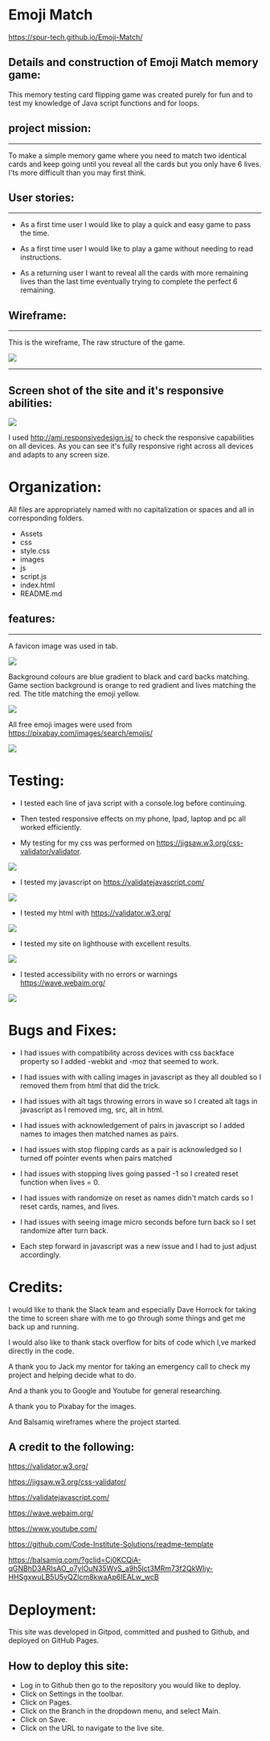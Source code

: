 # Emoji Match
https://spur-tech.github.io/Emoji-Match/

## Details and construction of Emoji Match memory game:

This memory testing card flipping game was created purely for fun and to test my knowledge of Java script functions and for loops.

## project mission:
---

To make a simple memory game where you need to match two identical cards and keep going until you reveal all the cards but you only have 6 lives. I'ts more difficult than you may first think.

## User stories:
----

- As a first time user I would like to play a quick and easy game to pass the time.

- As a first time user I would like to play a game without needing to read instructions.

- As a returning user I want to reveal all the cards with more remaining lives than the last time eventually trying to complete the perfect 6 remaining.

## Wireframe:
---
This is the wireframe, The raw structure of the game.

![](assets/images/wireframe-emoji-match.png)

-----

##  Screen shot of the site and it's responsive abilities:

![](assets/images/responsive-screenshot.png)

I used http://ami.responsivedesign.is/ to check the responsive capabilities on all devices.
As you can see it's fully responsive right across all devices and adapts to any screen size.

# Organization:

All files are appropriately named with no capitalization or spaces and all in corresponding folders.

- Assets
- css
- style.css
- images
- js
- script.js
- index.html
- README.md

## features:
---

A favicon image was used in tab.

![](assets/images/favicon-emoji.png)

Background colours are blue gradient to black and card backs matching.
Game section background is orange to red gradient and lives matching the red.
The title matching the emoji yellow.

![](assets/images/game-backs.png)

All free emoji images were used from https://pixabay.com/images/search/emojis/

![](assets/images/game-faces.png)

# Testing:

- I tested each line of java script with a console.log before continuing.

 - Then tested responsive effects on my phone, Ipad, laptop and pc all worked efficiently.

 - My testing for my css was performed on https://jigsaw.w3.org/css-validator/validator.

 ![](assets/images/css-validation-results.png)

 - I tested my javascript on https://validatejavascript.com/ 

 ![](assets/images/js-test-results.png)

 - I tested my html with https://validator.w3.org/

 ![](assets/images/html-test-results.png)

 - I tested my site on lighthouse with excellent results.

![](assets/images/lighthouse-results.png)

  - I tested accessibility with no errors or warnings https://wave.webaim.org/

![](assets/images/wave-results.png)

# Bugs and Fixes:

- I had issues with compatibility across devices with css backface property so I added -webkit and -moz that seemed to work.

- I had issues with with calling images in javascript as they all doubled so I removed them from html that did the trick.

- I had issues with alt tags throwing errors in wave so I created alt tags in javascript as I removed img, src, alt in html. 

- I had issues with acknowledgement of pairs in javascript so I added names to images then matched names as pairs.

- I had issues with stop flipping cards as a pair is acknowledged so I turned off pointer events when pairs matched

- I had issues with stopping lives going passed -1 so I created reset function when lives = 0.

- I had issues with randomize on reset as names didn't match cards so I reset cards, names, and lives.

- I had issues with seeing image micro seconds before turn back so I set randomize after turn back.

 - Each step forward in javascript was a new issue and I had to just adjust accordingly.


 # Credits:

 I would like to thank the Slack team and especially Dave Horrock for taking the time to screen share with me to go through some things and get me back up and running.

 I would also like to thank stack overflow for bits of code which I,ve marked directly in the code.

 A thank you to Jack my mentor for taking an emergency call to check my project and helping decide what to do.

 And a thank you to Google and Youtube for general researching.
 
A thank you to Pixabay for the images.

And Balsamiq wireframes where the project started.

## A credit to the following:

https://validator.w3.org/

https://jigsaw.w3.org/css-validator/

https://validatejavascript.com/

https://wave.webaim.org/

https://www.youtube.com/

https://github.com/Code-Institute-Solutions/readme-template

https://balsamiq.com/?gclid=Cj0KCQiA-qGNBhD3ARIsAO_o7ylOuN35WvS_a9h5lct3MRm73f2QkWIiy-HHSgxwuLB5U5yQZlcm8kwaAp6IEALw_wcB


# Deployment:

This site was developed in Gitpod, committed and pushed to Github, and deployed on GitHub Pages.

## How to deploy this site:

- Log in to Github then go to the repository you would like to deploy.
- Click on Settings in the toolbar.
- Click on Pages.
- Click on the Branch in the dropdown menu, and select Main.
- Click on Save.
- Click on the URL to navigate to the live site.




 







